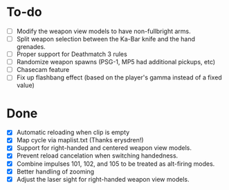# To-do
- [ ] Modify the weapon view models to have non-fullbright arms.
- [ ] Split weapon selection between the Ka-Bar knife and the hand grenades.
- [ ] Proper support for Deathmatch 3 rules
- [ ] Randomize weapon spawns (PSG-1, MP5 had additional pickups, etc)
- [ ] Chasecam feature
- [ ] Fix up flashbang effect (based on the player's gamma instead of a fixed value)

# Done
- [X] Automatic reloading when clip is empty
- [X] Map cycle via maplist.txt (Thanks erysdren!)
- [X] Support for right-handed and centered weapon view models.
- [X] Prevent reload cancelation when switching handedness.
- [X] Combine impulses 101, 102, and 105 to be treated as alt-firing modes.
- [X] Better handling of zooming
- [X] Adjust the laser sight for right-handed weapon view models.